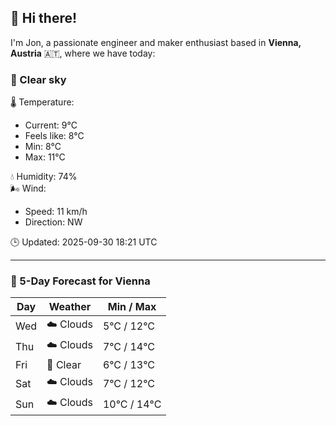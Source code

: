 ## 👋 Hi there!

I'm Jon, a passionate engineer and maker enthusiast based in **Vienna, Austria** 🇦🇹, where we have today:

### 🌙 Clear sky 

🌡️ Temperature: 
* Current: 9°C
* Feels like: 8°C
* Min: 8°C 
* Max: 11°C  

💧 Humidity: 74%  
🌬️ Wind: 
* Speed: 11 km/h 
* Direction: NW  

🕒 Updated: 2025-09-30 18:21 UTC

---

### 📅 5-Day Forecast for Vienna

| Day | Weather | Min / Max |
|-----|---------|------------|
| Wed | ☁️ Clouds | 5°C / 12°C |
| Thu | ☁️ Clouds | 7°C / 14°C |
| Fri | 🌙 Clear | 6°C / 13°C |
| Sat | ☁️ Clouds | 7°C / 12°C |
| Sun | ☁️ Clouds | 10°C / 14°C |
